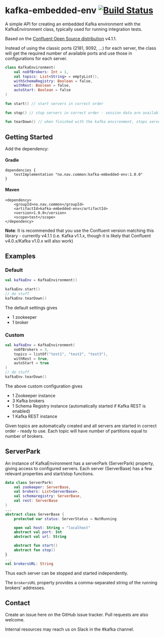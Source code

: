 # kafka-embedded-env [![Build Status](https://travis-ci.org/navikt/kafka-embedded-env.svg?branch=master)](https://travis-ci.org/navikt/kafka-embedded-env)

A simple API for creating an embedded Kafka environment with the KafkaEnvironment class, typically used for running integration tests. 

Based on the [Confluent Open Source distribution](https://www.confluent.io/product/confluent-open-source/) v4.1.1. 

Instead of using the classic ports (2181, 9092, ...) for each server, the class will get the required number of available ports 
and use those in configurations for each server. 

```kotlin
class KafkaEnvironment(
    val noOfBrokers: Int = 1,
    val topics: List<String> = emptyList(),
    withSchemaRegistry: Boolean = false,
    withRest: Boolean = false,
    autoStart: Boolean = false
)
  
fun start() // start servers in correct order
 
fun stop() // stop servers in correct order - session data are available
 
fun tearDown() // when finished with the kafka environment, stops servers and remove session data                    
```

## Getting Started
Add the dependency:

#### Gradle
```
dependencies {
    testImplementation "no.nav.common:kafka-embedded-env:1.0.0"
}
```

#### Maven
```
<dependency>
    <groupId>no.nav.common</groupId>
    <artifactId>kafka-embedded-env</artifactId>
    <version>1.0.0</version>
    <scope>test</scope>
</dependency>
```

**Note**: It is recommended that you use the Confluent version matching this library - currently v4.1.1
(i.e. Kafka v1.1.x, though it is likely that Confluent v4.0.x/Kafka v1.0.x will also work)

## Examples
### Default
```kotlin
val kafkaEnv = KafkaEnvironment()
 
kafkaEnv.start()
// do stuff
kafkaEnv.tearDown()
```

The default settings gives
* 1 zookeeper
* 1 broker

### Custom
```kotlin
val kafkaEnv = KafkaEnvironment(
    noOfBrokers = 3,
    topics = listOf("test1", "test2", "test3"),
    withRest = true,
    autoStart = true
)
// do stuff
kafkaEnv.tearDown()
```
The above custom configuration gives 
* 1 Zookeeper instance
* 3 Kafka brokers
* 1 Schema Registry instance (automatically started if Kafka REST is enabled)
* 1 Kafka REST instance

Given topics are automatically created and all servers are started in correct order - ready to use.
Each topic will have number of partitions equal to number of brokers.

## ServerPark
An instance of KafkaEnvironment has a serverPark (ServerPark) property, giving access to configured servers.
Each server (ServerBase) has a few relevant properties and start/stop functions. 

```kotlin
data class ServerPark(
    val zookeeper: ServerBase,
    val brokers: List<ServerBase>,
    val schemaregistry: ServerBase,
    val rest: ServerBase
)
...        
abstract class ServerBase {
    protected var status: ServerStatus = NotRunning

    open val host: String = "localhost"
    abstract val port: Int
    abstract val url: String

    abstract fun start()
    abstract fun stop()
}
...
val brokersURL: String
``` 
Thus each server can be stopped and started independently.

The `brokersURL` property provides a comma-separated string of the running brokers' addresses.

## Contact

Create an issue here on the GitHub issue tracker. Pull requests are also welcome.

Internal resources may reach us on Slack in the #kafka channel.